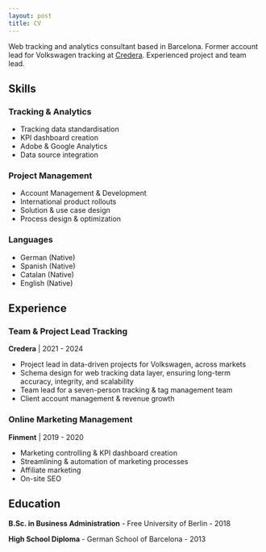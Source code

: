 ```yaml
---
layout: post
title: CV
---
```

Web tracking and analytics consultant based in Barcelona.
Former account lead for Volkswagen tracking at [Credera](https://www.credera.com/de-de). Experienced project and team lead.

## Skills

### Tracking & Analytics
- Tracking data standardisation
- KPI dashboard creation
- Adobe & Google Analytics
- Data source integration

### Project Management
- Account Management & Development
- International product rollouts
- Solution & use case design
- Process design & optimization

### Languages
- German (Native)
- Spanish (Native)
- Catalan (Native)
- English (Native)

## Experience

### Team & Project Lead Tracking  
**Credera** | 2021 - 2024
- Project lead in data-driven projects for Volkswagen, across markets
- Schema design for web tracking data layer, ensuring long-term accuracy, integrity, and scalability
- Team lead for a seven-person tracking & tag management team
- Client account management & revenue growth

### Online Marketing Management  
**Finment** | 2019 - 2020
- Marketing controlling & KPI dashboard creation
- Streamlining & automation of marketing processes
- Affiliate marketing
- On-site SEO

## Education

**B.Sc. in Business Administration** - Free University of Berlin - 2018

**High School Diploma** - German School of Barcelona - 2013